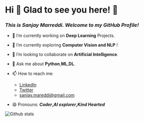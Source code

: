 # Hi 👋 Glad to see you here! 🤩 

### *This is Sanjay Marreddi. Welcome to my GitHub Profile!*

- 🔭 I’m currently working on **Deep Learning** Projects.
- 🌱 I’m currently exploring **Computer Vision and NLP** !
- 👯 I’m looking to collaborate on **Artificial Intelligence**.
- 💬 Ask me about **Python**,**ML**,**DL**.
- 📫 How to reach me: 
     - [LinkedIn](https://www.linkedin.com/in/sanjay-marreddi-0970781a0/)
     - [Twitter](https://twitter.com/Sanjay_Marreddi)
     - sanjay.mareddi@gmail.com
   
   
- 😄 Pronouns: ***Coder*,*AI explorer*,*Kind Hearted***


![Github stats](https://github-readme-stats.vercel.app/api?username=SanjayMarreddi&show_icons=true&hide_border=true)



